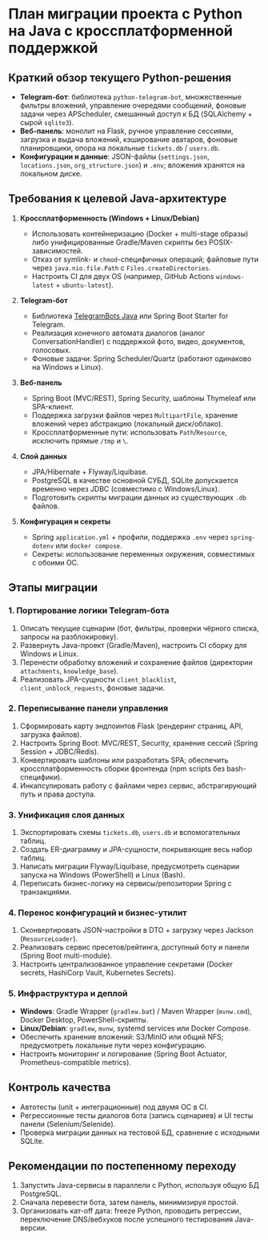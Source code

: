 # План миграции проекта с Python на Java с кроссплатформенной поддержкой

## Краткий обзор текущего Python-решения
- **Telegram-бот**: библиотека `python-telegram-bot`, множественные фильтры вложений, управление очередями сообщений, фоновые задачи через APScheduler, смешанный доступ к БД (SQLAlchemy + сырой `sqlite3`).
- **Веб-панель**: монолит на Flask, ручное управление сессиями, загрузка и выдача вложений, кэширование аватаров, фоновые планировщики, опора на локальные `tickets.db` / `users.db`.
- **Конфигурации и данные**: JSON-файлы (`settings.json`, `locations.json`, `org_structure.json`) и `.env`; вложения хранятся на локальном диске.

## Требования к целевой Java-архитектуре
1. **Кроссплатформенность (Windows + Linux/Debian)**
   - Использовать контейнеризацию (Docker + multi-stage образы) либо унифицированные Gradle/Maven скрипты без POSIX-зависимостей.
   - Отказ от symlink- и `chmod`-специфичных операций; файловые пути через `java.nio.file.Path` с `Files.createDirectories`.
   - Настроить CI для двух OS (например, GitHub Actions `windows-latest` + `ubuntu-latest`).

2. **Telegram-бот**
   - Библиотека [TelegramBots Java](https://github.com/rubenlagus/TelegramBots) или Spring Boot Starter for Telegram.
   - Реализация конечного автомата диалогов (аналог ConversationHandler) с поддержкой фото, видео, документов, голосовых.
   - Фоновые задачи: Spring Scheduler/Quartz (работают одинаково на Windows и Linux).

3. **Веб-панель**
   - Spring Boot (MVC/REST), Spring Security, шаблоны Thymeleaf или SPA-клиент.
   - Поддержка загрузки файлов через `MultipartFile`, хранение вложений через абстракцию (локальный диск/облако).
   - Кроссплатформенные пути: использовать `Path`/`Resource`, исключить прямые `/tmp` и `\`.

4. **Слой данных**
   - JPA/Hibernate + Flyway/Liquibase.
   - PostgreSQL в качестве основной СУБД, SQLite допускается временно через JDBC (совместимо с Windows/Linux).
   - Подготовить скрипты миграции данных из существующих `.db` файлов.

5. **Конфигурация и секреты**
   - Spring `application.yml` + профили, поддержка `.env` через `spring-dotenv` или `docker compose`.
   - Секреты: использование переменных окружения, совместимых с обоими ОС.

## Этапы миграции
### 1. Портирование логики Telegram-бота
1. Описать текущие сценарии (бот, фильтры, проверки чёрного списка, запросы на разблокировку).
2. Развернуть Java-проект (Gradle/Maven), настроить CI сборку для Windows и Linux.
3. Перенести обработку вложений и сохранение файлов (директории `attachments`, `knowledge_base`).
4. Реализовать JPA-сущности `client_blacklist`, `client_unblock_requests`, фоновые задачи.

### 2. Переписывание панели управления
1. Сформировать карту эндпоинтов Flask (рендеринг страниц, API, загрузка файлов).
2. Настроить Spring Boot: MVC/REST, Security, хранение сессий (Spring Session + JDBC/Redis).
3. Конвертировать шаблоны или разработать SPA; обеспечить кроссплатформенность сборки фронтенда (npm scripts без bash-специфики).
4. Инкапсулировать работу с файлами через сервис, абстрагирующий путь и права доступа.

### 3. Унификация слоя данных
1. Экспортировать схемы `tickets.db`, `users.db` и вспомогательных таблиц.
2. Создать ER-диаграмму и JPA-сущности, покрывающие весь набор таблиц.
3. Написать миграции Flyway/Liquibase, предусмотреть сценарии запуска на Windows (PowerShell) и Linux (Bash).
4. Переписать бизнес-логику на сервисы/репозитории Spring с транзакциями.

### 4. Перенос конфигураций и бизнес-утилит
1. Сконвертировать JSON-настройки в DTO + загрузку через Jackson (`ResourceLoader`).
2. Реализовать сервис пресетов/рейтинга, доступный боту и панели (Spring Boot multi-module).
3. Настроить централизованное управление секретами (Docker secrets, HashiCorp Vault, Kubernetes Secrets).

### 5. Инфраструктура и деплой
- **Windows**: Gradle Wrapper (`gradlew.bat`) / Maven Wrapper (`mvnw.cmd`), Docker Desktop, PowerShell-скрипты.
- **Linux/Debian**: `gradlew`, `mvnw`, systemd services или Docker Compose.
- Обеспечить хранение вложений: S3/MinIO или общий NFS; предусмотреть локальные пути через конфигурацию.
- Настроить мониторинг и логирование (Spring Boot Actuator, Prometheus-compatible metrics).

## Контроль качества
- Автотесты (unit + интеграционные) под двумя ОС в CI.
- Регрессионные тесты диалогов бота (запись сценариев) и UI тесты панели (Selenium/Selenide).
- Проверка миграции данных на тестовой БД, сравнение с исходными SQLite.

## Рекомендации по постепенному переходу
1. Запустить Java-сервисы в параллели с Python, используя общую БД PostgreSQL.
2. Сначала перевести бота, затем панель, минимизируя простой.
3. Организовать кат-off дата: freeze Python, проводить регрессии, переключение DNS/вебхуков после успешного тестирования Java-версии.
